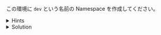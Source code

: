 この環境に `dev` という名前の Namespace を作成してください。  


<details>
  <summary>Hints</summary>

`kubectl create namespace` コマンドを使用します。  
短縮名を使用して `kubectl create ns` と書くこともできます。

</details>

<details>
  <summary>Solution</summary>

`kubectl create namespace dev`{{execute}} を実行します。

</details>